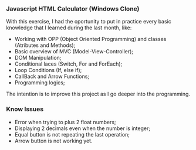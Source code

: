 ### Javascript HTML Calculator (Windows Clone) ###

With this exercise, I had the oportunity to put in practice every basic knowledge that I learned during the last month, like:

- Working with OPP (Object Oriented Programming) and classes (Atributes and Methods);
- Basic overview of MVC (Model-View-Controller);
- DOM Manipulation;
- Conditional laces (Switch, For and ForEach);
- Loop Conditions (If, else if);
- CallBack and Arrow Functions;
- Programming logics;

The intention is to improve this project as I go deeper into the programming.

### Know Issues ###
- Error when trying to plus 2 float numbers;
- Displaying 2 decimals even when the number is integer;
- Equal button is not repeating the last operation;
- Arrow button is not working yet.